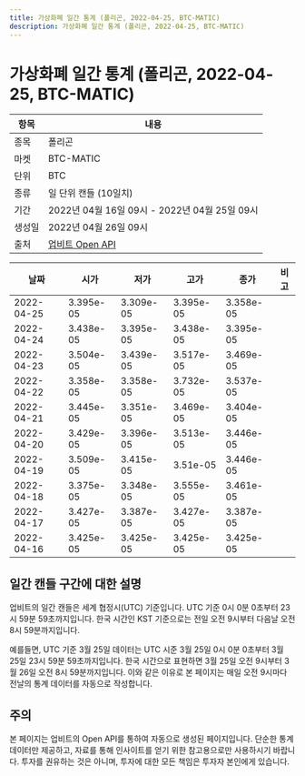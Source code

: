 ```yaml
---
title: 가상화폐 일간 통계 (폴리곤, 2022-04-25, BTC-MATIC)
description: 가상화폐 일간 통계 (폴리곤, 2022-04-25, BTC-MATIC)
---
```



가상화폐 일간 통계 (폴리곤, 2022-04-25, BTC-MATIC)
===

|항목|내용|
|--|--|
|종목|폴리곤|
|마켓|BTC-MATIC|
|단위|BTC|
|종류|일 단위 캔들 (10일치)|
|기간|2022년 04월 16일 09시 - 2022년 04월 25일 09시|
|생성일|2022년 04월 26일 09시|
|출처|[업비트 Open API](https://docs.upbit.com)|


|날짜|시가|저가|고가|종가|비고|
|--|--|--|--|--|--|
|2022-04-25|3.395e-05|3.309e-05|3.395e-05|3.358e-05|    |
|2022-04-24|3.438e-05|3.395e-05|3.438e-05|3.395e-05|    |
|2022-04-23|3.504e-05|3.439e-05|3.517e-05|3.469e-05|    |
|2022-04-22|3.358e-05|3.358e-05|3.732e-05|3.537e-05|    |
|2022-04-21|3.445e-05|3.351e-05|3.469e-05|3.404e-05|    |
|2022-04-20|3.429e-05|3.396e-05|3.513e-05|3.446e-05|    |
|2022-04-19|3.509e-05|3.415e-05|3.51e-05|3.446e-05|    |
|2022-04-18|3.375e-05|3.348e-05|3.555e-05|3.461e-05|    |
|2022-04-17|3.427e-05|3.387e-05|3.427e-05|3.387e-05|    |
|2022-04-16|3.425e-05|3.425e-05|3.425e-05|3.425e-05|    |


일간 캔들 구간에 대한 설명
---


업비트의 일간 캔들은 세계 협정시(UTC) 기준입니다. 
UTC 기준 0시 0분 0초부터 23시 59분 59초까지입니다. 
한국 시간인 KST 기준으로는 전일 오전 9시부터 다음날 오전 8시 59분까지입니다. 


예를들면, UTC 기준 3월 25일 데이터는 UTC 시준 3월 25일 0시 0분 0초부터 3월 25일 23시 59분 59초까지입니다. 
한국 시간으로 표현하면 3월 25일 오전 9시부터 3월 26일 오전 8시 59분까지입니다. 
이와 같은 이유로 본 페이지는 매일 오전 9시마다 전날의 통계 데이터를 자동으로 작성합니다. 


주의
---


본 페이지는 업비트의 Open API를 통하여 자동으로 생성된 페이지입니다. 
단순한 통계 데이터만 제공하고, 자료를 통해 인사이트를 얻기 위한 참고용으로만 사용하시기 바랍니다. 
투자를 권유하는 것은 아니며, 투자에 대한 모든 책임은 투자자 본인에게 있습니다. 
